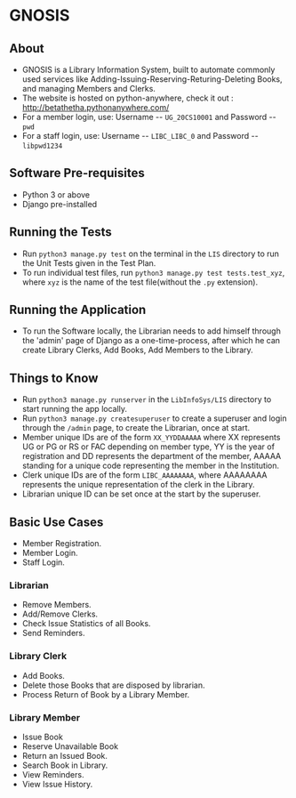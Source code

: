 # GNOSIS

## About
- GNOSIS is a Library Information System, built to automate commonly used services like Adding-Issuing-Reserving-Returing-Deleting Books, and managing Members and Clerks.
- The website is hosted on python-anywhere, check it out :
http://betathetha.pythonanywhere.com/
- For a member login, use: Username -- `UG_20CS10001` and Password -- `pwd`
- For a staff login, use: Username -- `LIBC_LIBC_0` and Password -- `libpwd1234`
## Software Pre-requisites
- Python 3 or above
- Django pre-installed
## Running the Tests
- Run `python3 manage.py test` on the terminal  in the `LIS` directory to run the Unit Tests given in the Test Plan.
- To run individual test files, run `python3 manage.py test tests.test_xyz`, where `xyz` is the name of the test file(without the `.py` extension).
## Running the Application
- To run the Software locally, the Librarian needs to add himself through the 'admin' page of Django as a one-time-process, after which he can create Library Clerks, Add Books, Add Members to the Library.
## Things to Know
- Run `python3 manage.py runserver` in the `LibInfoSys/LIS` directory to start running the app locally.
- Run `python3 manage.py createsuperuser` to create a superuser and login through the `/admin` page, to create the Librarian, once at start.
- Member unique IDs are of the form `XX_YYDDAAAAA` where XX represents UG or PG or RS or FAC depending on member type, YY is the year of registration and DD represents the department of the member, AAAAA standing for a unique code representing the member in the Institution.
- Clerk unique IDs are of the form `LIBC_AAAAAAAA`, where AAAAAAAA represents the unique representation of the clerk in the Library.
- Librarian unique ID can be set once at the start by the superuser.
## Basic Use Cases
- Member Registration.
- Member Login.
- Staff Login.
### Librarian
- Remove Members.
- Add/Remove Clerks.
- Check Issue Statistics of all Books.
- Send Reminders.
### Library Clerk
- Add Books.
- Delete those Books that are disposed by librarian.
- Process Return of Book by a Library Member.
### Library Member
- Issue Book
- Reserve Unavailable Book
- Return an Issued Book.
- Search Book in Library.
- View Reminders.
- View Issue History.
